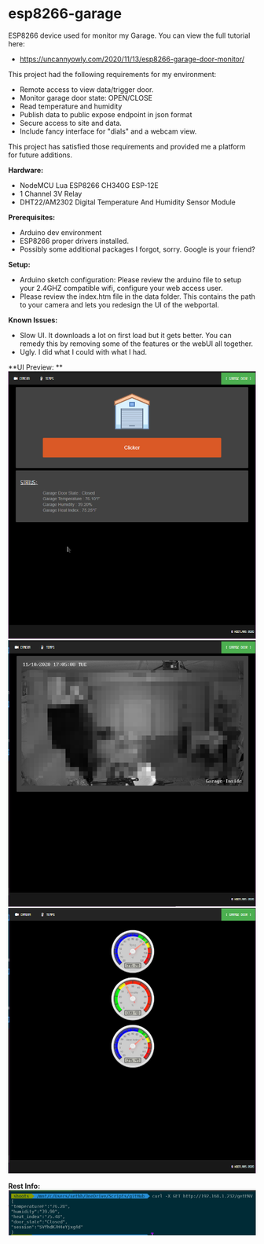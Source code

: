 # esp8266-garage
ESP8266 device used for monitor my Garage. 
You can view the full tutorial here: 
- https://uncannyowly.com/2020/11/13/esp8266-garage-door-monitor/

This project had the following requirements for my environment: 
- Remote access to view data/trigger door. 
- Monitor garage door state: OPEN/CLOSE
- Read temperature and humidity
- Publish data to public expose endpoint in json format
- Secure access to site and data. 
- Include fancy interface for "dials" and a webcam view. 

This project has satisfied those requirements and provided me a platform for future additions. 

**Hardware:** 
- NodeMCU Lua ESP8266 CH340G ESP-12E
- 1 Channel 3V Relay 
- DHT22/AM2302 Digital Temperature And Humidity Sensor Module

**Prerequisites:**
- Arduino dev environment
- ESP8266 proper drivers installed. 
- Possibly some additional packages I forgot, sorry. Google is your friend?  

**Setup:**
- Arduino sketch configuration: Please review the arduino file to setup your 2.4GHZ compatible wifi, configure your web access user. 
- Please review the index.htm file in the data folder. This contains the path to your camera and lets you redesign the UI of the webportal. 

**Known Issues:**
- Slow UI. It downloads a lot on first load but it gets better. You can remedy this by removing some of the features or the webUI all together. 
- Ugly. I did what I could with what I had. 

**UI Preview: **
![HomePage](/images/screenshot-01.png)
![CameraOutput](/images/screenshot-02.png)
![FancyDials](/images/screenshot-03.png)

**Rest Info:**
![RestAPI](/images/screenshot-04.png)
